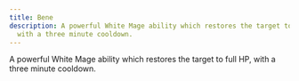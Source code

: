 ```yaml
---
title: Bene
description: A powerful White Mage ability which restores the target to full HP,
  with a three minute cooldown.
---
```

A powerful White Mage ability which restores the target to full HP, with a three minute cooldown.